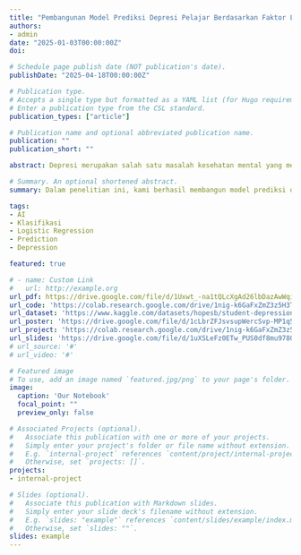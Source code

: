 ```yaml
---
title: "Pembangunan Model Prediksi Depresi Pelajar Berdasarkan Faktor Lingkungan dan Akademis"
authors:
- admin
date: "2025-01-03T00:00:00Z"
doi: 

# Schedule page publish date (NOT publication's date).
publishDate: "2025-04-18T00:00:00Z"

# Publication type.
# Accepts a single type but formatted as a YAML list (for Hugo requirements).
# Enter a publication type from the CSL standard.
publication_types: ["article"]

# Publication name and optional abbreviated publication name.
publication: ""
publication_short: ""

abstract: Depresi merupakan salah satu masalah kesehatan mental yang membutuhkan perhatian serius karena dampaknya yang signifikan terhadap kehidupan individu. Dalam artikel ini, kami mengembangkan model prediksi depresi menggunakan algoritma Logistic Regression yang dioptimalkan dengan metode hyperparameter tuning berbasis GridSearchCV. Penelitian ini memanfaatkan dataset dengan berbagai fitur seperti tekanan akademik, durasi tidur, kebiasaan makan, dan tingkat kepuasan belajar. Data terlebih dahulu dinormalisasi menggunakan StandardScaler untuk meningkatkan performa model, karena Logistic Regression sensitif terhadap skala data. Hasil evaluasi menunjukkan bahwa model mencapai akurasi sebesar 84,206%, dengan nilai precision, recall, dan F1-score yang konsisten untuk kedua kelas (Not-Depressed dan Depressed). Optimasi parameter, seperti penalti regulasi dan nilai regularisasi, berhasil meningkatkan akurasi dibandingkan model baseline tanpa tuning. Studi ini menunjukkan bahwa Logistic Regression, meskipun sederhana, dapat menjadi alat yang efektif untuk mendeteksi risiko depresi jika dioptimalkan dengan teknik yang tepat. Selain itu, penggunaan GridSearchCV memungkinkan pencarian parameter yang lebih optimal, meningkatkan kemampuan model untuk generalisasi. Model ini memiliki potensi untuk digunakan dalam sistem deteksi dini, khususnya di lingkungan pendidikan atau pekerjaan, guna mendukung intervensi dini terhadap individu yang berisiko. Penelitian ini membuka peluang untuk eksplorasi lebih lanjut, seperti penambahan fitur lain, penggunaan algoritma pembelajaran mesin yang lebih kompleks, dan integrasi dengan sistem kesehatan mental untuk meningkatkan akurasi dan memberikan hasil yang lebih dapat diandalkan.

# Summary. An optional shortened abstract.
summary: Dalam penelitian ini, kami berhasil membangun model prediksi depresi menggunakan algoritma Logistic Regression yang dioptimalkan dengan metode GridSearchCV. Pendekatan ini memungkinkan kami untuk menemukan kombinasi parameter terbaik, seperti penalti, regularisasi, dan jumlah iterasi maksimum, yang memberikan performa model paling optimal. Berdasarkan evaluasi, model ini mencapai akurasi sebesar 84,206% pada data uji, dengan nilai precision, recall, dan F1-score yang seimbang, terutama untuk kelas Depressed yang menjadi fokus utama. Hal ini menunjukkan bahwa model dapat mengenali individu yang berisiko depresi dengan cukup baik, sekaligus meminimalkan kesalahan prediksi. Adapun proses normalisasi data menggunakan StandardScaler juga berperan penting dalam meningkatkan performa Logistic Regression, terutama karena fitur-fitur yang digunakan memiliki skala yang berbeda. Dengan optimasi melalui GridSearchCV, kami mampu meningkatkan akurasi model dibandingkan baseline Logistic Regression tanpa tuning parameter. Saran yang diajukan oleh kami antara lain adalah integrasi fitur tambahan seperti faktor lingkungan atau data psikologis, untuk meningkatkan akurasi prediksi. Lalu eksperimen dengan algoritma lain yang lebih kompleks untuk membandingkan performa. Serta validasi yang lebih luas guna memastikan model dapat diaplikasikan secara general.

tags:
- AI
- Klasifikasi
- Logistic Regression
- Prediction
- Depression

featured: true

# - name: Custom Link
#   url: http://example.org
url_pdf: https://drive.google.com/file/d/1Uxwt_-na1tQLcXgAd26lbDazAwWqiAWZ/view?usp=drive_link 
url_code: 'https://colab.research.google.com/drive/1nig-k6GaFxZmZ3z5H3TMQUYVHHabmo2t?usp=sharing'
url_dataset: 'https://www.kaggle.com/datasets/hopesb/student-depression-dataset'
url_poster: 'https://drive.google.com/file/d/1cLbrZFJsvsupWercSvp-MP1q5Mo8P1Wl/view?usp=drive_link'
url_project: 'https://colab.research.google.com/drive/1nig-k6GaFxZmZ3z5H3TMQUYVHHabmo2t?usp=sharing'
url_slides: 'https://drive.google.com/file/d/1uXSLeFz0ETw_PUS0df8mu978OAnPyWwK/view?usp=drive_link'
# url_source: '#'
# url_video: '#'

# Featured image
# To use, add an image named `featured.jpg/png` to your page's folder. 
image:
  caption: 'Our Notebook'
  focal_point: ""
  preview_only: false

# Associated Projects (optional).
#   Associate this publication with one or more of your projects.
#   Simply enter your project's folder or file name without extension.
#   E.g. `internal-project` references `content/project/internal-project/index.md`.
#   Otherwise, set `projects: []`.
projects:
- internal-project

# Slides (optional).
#   Associate this publication with Markdown slides.
#   Simply enter your slide deck's filename without extension.
#   E.g. `slides: "example"` references `content/slides/example/index.md`.
#   Otherwise, set `slides: ""`.
slides: example
---
```

